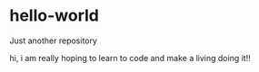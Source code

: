 # hello-world
Just another repository

hi, i am really hoping to learn to code and make a living doing it!!
